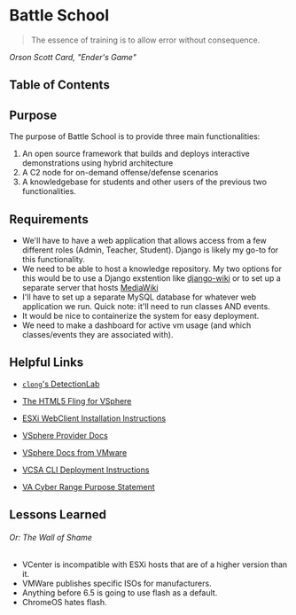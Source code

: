# Battle School
> The essence of training is to allow error without consequence. 

*Orson Scott Card, "Ender's Game"*

## Table of Contents

## Purpose
The purpose of Battle School is to provide three main functionalities:
1. An open source framework that builds and deploys interactive demonstrations using hybrid architecture
2. A C2 node for on-demand offense/defense scenarios
3. A knowledgebase for students and other users of the previous two functionalities.

## Requirements
+ We'll have to have a web application that allows access from a few different roles (Admin, Teacher, Student). Django is likely my go-to for this functionality.
+ We need to be able to host a knowledge repository. My two options for this would be to use a Django exstention like [django-wiki](https://github.com/django-wiki/django-wiki) or to set up a separate server that hosts [MediaWiki](https://www.mediawiki.org/wiki/Download)
+ I'll have to set up a separate MySQL database for whatever web application we run. Quick note: it'll need to run classes AND events.
+ It would be nice to containerize the system for easy deployment.
+ We need to make a dashboard for active vm usage (and which classes/events they are associated with).

## Helpful Links

+ [`clong`'s DetectionLab](https://github.com/clong/DetectionLab)

+ [The HTML5 Fling for VSphere](https://download3.vmware.com/software/vmw-tools/vsphere_html_client/H5%20Client%20Deployment%20Instructions%20and%20Helpful%20Tips_v28.pdf)

+ [ESXi WebClient Installation Instructions](https://calvin.me/web-interface-for-esxi-without-vcenter/)

+ [VSphere Provider Docs](https://www.terraform.io/docs/providers/vsphere/index.html)

+ [VSphere Docs from VMware](https://docs.vmware.com/en/VMware-vSphere/index.html)

+ [VCSA CLI Deployment Instructions](https://www.vmware.com/content/dam/digitalmarketing/vmware/en/pdf/techpaper/products/vsphere/vmware-vsphere-60-vcenter-server-appliance-cmdline-install-technical-note.pdf)

+ [VA Cyber Range Purpose Statement](https://csrc.nist.gov/CSRC/media/Events/Federal-Information-Systems-Security-Educators-As/documents/24.pdf)

## Lessons Learned
###### Or: The Wall of Shame
+ VCenter is incompatible with ESXi hosts that are of a higher version than it.
+ VMWare publishes specific ISOs for manufacturers.
+ Anything before 6.5 is going to use flash as a default.
+ ChromeOS hates flash.
